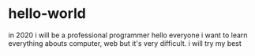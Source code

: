 # hello-world
in 2020 i will be a professional programmer 
hello everyone
i want to learn everything abouts computer, web but it's very difficult. i will try my best
